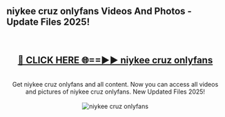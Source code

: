 <h2>niykee cruz onlyfans Videos And Photos - Update Files 2025!</h2>
<br>
<div align="center">
<h2><a href="https://linkcuts.com/hfmhzwbr" rel="nofollow">🔴 CLICK HERE 🌐==►► niykee cruz onlyfans</a></h2>
<br>
Get niykee cruz onlyfans and all content. Now you can access all videos and pictures of niykee cruz onlyfans. New Updated Files 2025!
<br>
<br>
<a href="https://linkcuts.com/hfmhzwbr" rel="nofollow" data-target="animated-image.originalLink"><img src="https://i.ibb.co.com/WyWwxjT/player-gif2.gif" alt="niykee cruz onlyfans" style="max-width: 100%; display: inline-block;" data-target="animated-image.originalImage"></a>
</div>
<br>